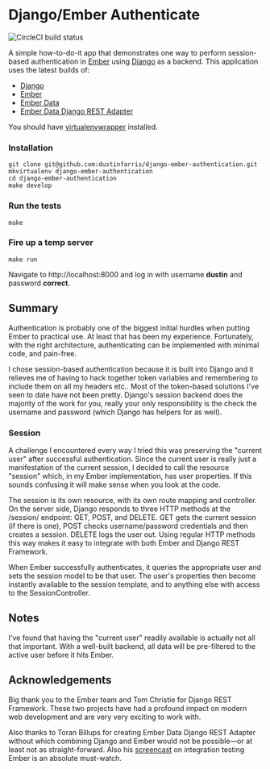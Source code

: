 # Django/Ember Authenticate

![CircleCI build status](https://circleci.com/gh/dustinfarris/django-ember-authentication.png)

A simple how-to-do-it app that demonstrates one way to perform session-based authentication
in [Ember](http://emberjs.com) using [Django](http://djangoproject.com/) as a backend.  This 
application uses the latest builds of:

*  [Django][]
*  [Ember][]
*  [Ember Data][]
*  [Ember Data Django REST Adapter][]


You should have [virtualenvwrapper][] installed.

### Installation

```console
git clone git@github.com:dustinfarris/django-ember-authentication.git
mkvirtualenv django-ember-authentication
cd django-ember-authentication
make develop
```

### Run the tests

```console
make
```

### Fire up a temp server

```console
make run
```

Navigate to http://localhost:8000 and log in with username **dustin** and password **correct**.

## Summary

Authentication is probably one of the biggest initial hurdles when putting Ember to practical use. At
least that has been my experience. Fortunately, with the right architecture, authenticating can be
implemented with minimal code, and pain-free.

I chose session-based authentication because it is built into Django and it relieves me of having to
hack together token variables and remembering to include them on all my headers etc..  Most of the
token-based solutions I've seen to date have not been pretty. Django's session backend does the 
majority of the work for you, really your only responsibility is the check the username and password
(which Django has helpers for as well).

### Session

A challenge I encountered every way I tried this was preserving the "current user" after successful 
authentication.  Since the current user is really just a manifestation of the current session, I
decided to call the resource "session" which, in my Ember implementation, has user properties. If
this sounds confusing it will make sense when you look at the code.

The session is its own resource, with its own route mapping and controller.  On the server side,
Django responds to three HTTP methods at the /session/ endpoint: GET, POST, and DELETE. GET gets the
current session (if there is one), POST checks username/password credentials and then creates a
session. DELETE logs the user out. Using regular HTTP methods this way makes it easy to integrate
with both Ember and Django REST Framework.

When Ember successfully authenticates, it queries the appropriate user and sets the session model to
be that user.  The user's properties then become instantly available to the session template,
and to anything else with access to the SessionController.

## Notes

I've found that having the "current user" readily available is actually not all that important. With
a well-built backend, all data will be pre-filtered to the active user before it hits Ember.

## Acknowledgements

Big thank you to the Ember team and Tom Christie for Django REST Framework.  These two projects have
had a profound impact on modern web development and are very very exciting to work with.

Also thanks to Toran Billups for creating Ember Data Django REST Adapter without which combining
Django and Ember would not be possible—or at least not as straight-forward. Also his [screencast] on 
integration testing Ember is an absolute must-watch.


[Django]: https://github.com/django/django/releases/tag/1.6b4
[Ember]: http://emberjs.com/builds/#/beta/latest
[Ember Data]: http://emberjs.com/builds/#/canary/latest
[Ember Data Django REST Adapter]: https://github.com/toranb/ember-data-django-rest-adapter/tree/ember1.0
[virtualenvwrapper]: http://virtualenvwrapper.readthedocs.org/en/latest/
[screencast]: http://www.toranbillups.com/blog/archive/2013/07/21/Integration-testing-your-emberjs-app-with-QUnit-and-Karma/
